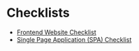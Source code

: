 # Checklists

- [Frontend Website Checklist](frontend-checklist.md)
- [Single Page Application (SPA) Checklist](spa-checklist.md)
